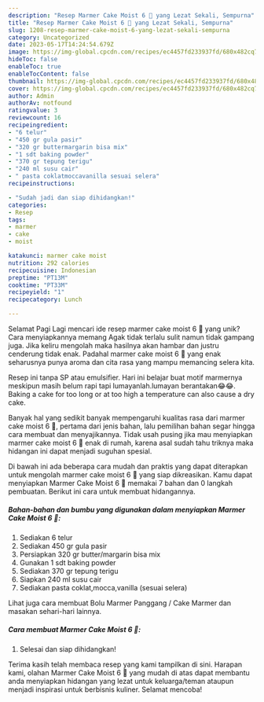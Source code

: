 ```yaml
---
description: "Resep Marmer Cake Moist 6 🥚 yang Lezat Sekali, Sempurna"
title: "Resep Marmer Cake Moist 6 🥚 yang Lezat Sekali, Sempurna"
slug: 1208-resep-marmer-cake-moist-6-yang-lezat-sekali-sempurna
category: Uncategorized
date: 2023-05-17T14:24:54.679Z
image: https://img-global.cpcdn.com/recipes/ec4457fd233937fd/680x482cq70/marmer-cake-moist-6-foto-resep-utama.jpg
hideToc: false
enableToc: true
enableTocContent: false
thumbnail: https://img-global.cpcdn.com/recipes/ec4457fd233937fd/680x482cq70/marmer-cake-moist-6-foto-resep-utama.jpg
cover: https://img-global.cpcdn.com/recipes/ec4457fd233937fd/680x482cq70/marmer-cake-moist-6-foto-resep-utama.jpg
author: Admin
authorAv: notfound
ratingvalue: 3
reviewcount: 16
recipeingredient:
- "6 telur"
- "450 gr gula pasir"
- "320 gr buttermargarin bisa mix"
- "1 sdt baking powder"
- "370 gr tepung terigu"
- "240 ml susu cair"
- " pasta coklatmoccavanilla sesuai selera"
recipeinstructions:

- "Sudah jadi dan siap dihidangkan!"
categories:
- Resep
tags:
- marmer
- cake
- moist

katakunci: marmer cake moist 
nutrition: 292 calories
recipecuisine: Indonesian
preptime: "PT13M"
cooktime: "PT33M"
recipeyield: "1"
recipecategory: Lunch

---
```



Selamat Pagi Lagi mencari ide resep marmer cake moist 6 🥚 yang unik? Cara menyiapkannya memang Agak tidak terlalu sulit namun tidak gampang juga. Jika keliru mengolah maka hasilnya akan hambar dan justru cenderung tidak enak. Padahal marmer cake moist 6 🥚 yang enak seharusnya punya aroma dan cita rasa yang mampu memancing selera kita.


Resep ini tanpa SP atau emulsifier. Hari ini belajar buat motif marmernya meskipun masih belum rapi tapi lumayanlah.lumayan berantakan😂😂. Baking a cake for too long or at too high a temperature can also cause a dry cake.

Banyak hal yang sedikit banyak mempengaruhi kualitas rasa dari marmer cake moist 6 🥚, pertama dari jenis bahan, lalu pemilihan bahan segar hingga cara membuat dan menyajikannya. Tidak usah pusing jika mau menyiapkan marmer cake moist 6 🥚 enak di rumah, karena asal sudah tahu triknya maka hidangan ini dapat menjadi suguhan spesial.


Di bawah ini ada beberapa cara mudah dan praktis yang dapat diterapkan untuk mengolah marmer cake moist 6 🥚 yang siap dikreasikan. Kamu dapat menyiapkan Marmer Cake Moist 6 🥚 memakai 7 bahan dan 0 langkah pembuatan. Berikut ini cara untuk membuat hidangannya.

<!--inarticleads1-->

##### Bahan-bahan dan bumbu yang digunakan dalam menyiapkan Marmer Cake Moist 6 🥚:

1. Sediakan 6 telur
1. Sediakan 450 gr gula pasir
1. Persiapkan 320 gr butter/margarin bisa mix
1. Gunakan 1 sdt baking powder
1. Sediakan 370 gr tepung terigu
1. Siapkan 240 ml susu cair
1. Sediakan  pasta coklat,mocca,vanilla (sesuai selera)


Lihat juga cara membuat Bolu Marmer Panggang / Cake Marmer dan masakan sehari-hari lainnya. 

<!--inarticleads2-->

##### Cara membuat Marmer Cake Moist 6 🥚:


1. Selesai dan siap dihidangkan!



Terima kasih telah membaca resep yang kami tampilkan di sini. Harapan kami, olahan Marmer Cake Moist 6 🥚 yang mudah di atas dapat membantu anda menyiapkan hidangan yang lezat untuk keluarga/teman ataupun menjadi inspirasi untuk berbisnis kuliner. Selamat mencoba!
